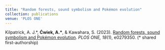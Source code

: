 ```yaml
---
title: "Random forests, sound symbolism and Pokémon evolution"
collection: publications
venue: 'PLOS ONE'
---
```


Kilpatrick, A. J.\*, <b>Ćwiek, A.\*</b>, & Kawahara, S. (2023). [Random forests, sound symbolism and Pokémon evolution](https://doi.org/10.1371/journal.pone.0279350). <i>PLOS ONE, 18</i>(1), e0279350. (\* shared first-authorship)
